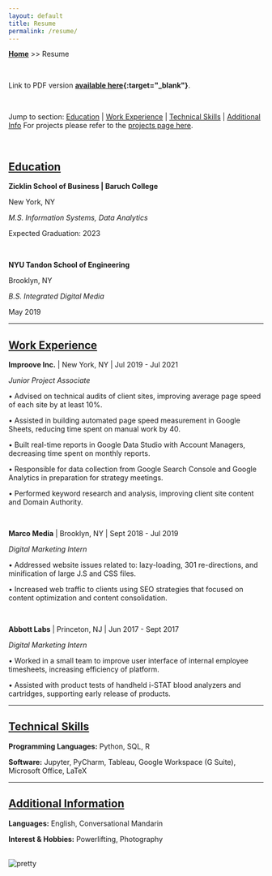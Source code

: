 ```yaml
---
layout: default
title: Resume
permalink: /resume/
---
```

**[Home](https://xyjiang970.github.io/portfolio/)** >> Resume

<br>

Link to PDF version **[available here](/jason_resume.pdf){:target="_blank"}**.

<br>

Jump to section: [Education](#education) \| [Work Experience](#work-experience) \| [Technical Skills](#technical-skills) \| [Additional Info](##additional-info)
For projects please refer to the [projects page here](/projects_home.md).

<br>

## [Education](#education)
**Zicklin School of Business \| Baruch College**

New York, NY

_M.S. Information Systems, Data Analytics_

Expected Graduation: 2023

<br>

**NYU Tandon School of Engineering**

Brooklyn, NY

_B.S. Integrated Digital Media_

May 2019

-----------------------------
## [Work Experience](#work-experience)
**Improove Inc.** \| New York, NY \| Jul 2019 - Jul 2021

_Junior Project Associate_

• Advised on technical audits of client sites, improving average page speed of each site by at least 10%.

• Assisted in building automated page speed measurement in Google Sheets, reducing time spent on manual work by 40.

• Built real-time reports in Google Data Studio with Account Managers, decreasing time spent on monthly reports.

• Responsible for data collection from Google Search Console and Google Analytics in preparation for strategy meetings.

• Performed keyword research and analysis, improving client site content and Domain Authority.

<br>

**Marco Media** \| Brooklyn, NY \| Sept 2018 - Jul 2019

_Digital Marketing Intern_

• Addressed website issues related to: lazy-loading, 301 re-directions, and minification of large J.S and CSS files.

• Increased web traffic to clients using SEO strategies that focused on content optimization and content consolidation.

<br>

**Abbott Labs** \| Princeton, NJ \| Jun 2017 - Sept 2017

_Digital Marketing Intern_

• Worked in a small team to improve user interface of internal employee timesheets, increasing efficiency of platform.

• Assisted with product tests of handheld i-STAT blood analyzers and cartridges, supporting early release of products.

-----------------------------
## [Technical Skills](#technical-skills)
**Programming Languages:** Python, SQL, R

**Software:** Jupyter, PyCharm, Tableau, Google Workspace (G Suite), Microsoft Office, LaTeX

-----------------------------
## [Additional Information](##additional-info)
**Languages:** English, Conversational Mandarin

**Interest & Hobbies:** Powerlifting, Photography

<br>

<img src="/portfolio/pretty.png" alt="pretty" align="center">
